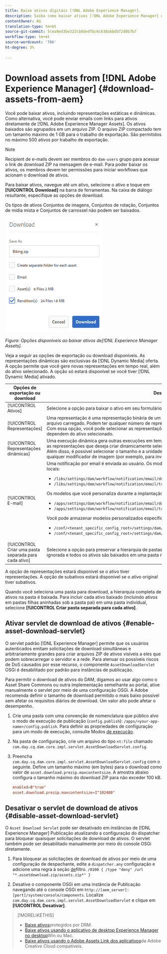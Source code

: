 ```yaml
---
title: Baixe ativos digitais [!DNL Adobe Experience Manager].
description: Saiba como baixar ativos [!DNL Adobe Experience Manager] e ativar ou desativar a funcionalidade de download.
contentOwner: AG
translation-type: tm+mt
source-git-commit: 5cea9ed3be322cb8dedfbc6cb38abbdb72d0b7b7
workflow-type: tm+mt
source-wordcount: '766'
ht-degree: 3%

---
```



# Download assets from [!DNL Adobe Experience Manager] {#download-assets-from-aem}

Você pode baixar ativos, incluindo representações estáticas e dinâmicas. Como alternativa, você pode enviar emails com links para ativos diretamente de [!DNL Adobe Experience Manager Assets]. Os ativos baixados são agrupados em um arquivo ZIP. O arquivo ZIP compactado tem um tamanho máximo de 1 GB para o trabalho de exportação. São permitidos no máximo 500 ativos por trabalho de exportação.

>[!NOTE]
>
>Recipient de e-mails devem ser membros do `dam-users` grupo para acessar o link de download ZIP na mensagem de e-mail. Para poder baixar os ativos, os membros devem ter permissões para iniciar workflows que acionam o download de ativos.

Para baixar ativos, navegue até um ativo, selecione o ativo e toque em **[!UICONTROL Download]** na barra de ferramentas. Na caixa de diálogo resultante, especifique as opções de download.

Os tipos de ativos Conjuntos de imagens, Conjuntos de rotação, Conjuntos de mídia mista e Conjuntos de carrossel não podem ser baixados.

![Opções disponíveis ao baixar ativos dos ativos do Experience Manager](assets/asset_download_dialog.png)

*Figura: Opções disponíveis ao baixar ativos de[!DNL Experience Manager Assets].*

Veja a seguir as opções de exportação ou download disponíveis. As representações dinâmicas são exclusivas da [!DNL Dynamic Media] oferta. A opção permite que você gere novas representações em tempo real, além do ativo selecionado. A opção só estará disponível se você tiver [!DNL Dynamic Media] ativado.

| Opções de exportação ou download | Descrições |
|---|---|
| [!UICONTROL Ativos] | Selecione a opção para baixar o ativo em seu formulário original sem execuções. |
| [!UICONTROL Representações] | Uma representação é uma representação binária de um ativo. Os ativos têm uma representação principal - a do arquivo carregado. Podem ter qualquer número de representações. <br> Com essa opção, você pode selecionar as representações que deseja baixar. As representações disponíveis dependem do ativo selecionado. |
| [!UICONTROL Representações dinâmicas] | Uma execução dinâmica gera outras execuções em tempo real. Ao selecionar essa opção, você também seleciona as representações que deseja criar dinamicamente selecionando na lista [Predefinição](image-presets.md) de imagem. <br>Além disso, é possível selecionar o tamanho e a unidade de medida, o formato, o espaço de cor, a resolução e qualquer modificador de imagem (por exemplo, para inverter a imagem) |
| [!UICONTROL E-mail] | Uma notificação por email é enviada ao usuário. Os modelos padrão de e-mails estão disponíveis nos seguintes locais:<ul><li>`/libs/settings/dam/workflow/notification/email/downloadasset`.</li><li>`/libs/settings/dam/workflow/notification/email/transientworkflowcompleted`.</li></ul> Os modelos que você personaliza durante a implantação devem estar presentes nesses locais: <ul><li>`/apps/settings/dam/workflow/notification/email/downloadasset`.</li><li>`/apps/settings/dam/workflow/notification/email/transientworkflowcompleted`.</li></ul>Você pode armazenar modelos personalizados específicos do locatário nesses locais:<ul><li>`/conf/<tenant_specific_config_root>/settings/dam/workflow/notification/email/downloadasset`.</li><li>`/conf/<tenant_specific_config_root>/settings/dam/workflow/notification/email/transientworkflowcompleted`.</li></ul> |
| [!UICONTROL Criar uma pasta separada para cada ativo] | Selecione a opção para preservar a hierarquia de pastas ao baixar ativos. Por padrão, a hierarquia de pastas é ignorada e todos os ativos são baixados em uma pasta no sistema de arquivos local. |

A opção de representações estará disponível se o ativo tiver representações. A opção de subativos estará disponível se o ativo original tiver subativos.

Quando você seleciona uma pasta para download, a hierarquia completa de ativos na pasta é baixada. Para incluir cada ativo baixado (incluindo ativos em pastas filhas aninhadas sob a pasta pai) em uma pasta individual, selecione **[!UICONTROL Criar pasta separada para cada ativo]**.

## Ativar servlet de download de ativos {#enable-asset-download-servlet}

O servlet padrão [!DNL Experience Manager] permite que os usuários autenticados emitam solicitações de download simultâneas e arbitrariamente grandes para criar arquivos ZIP de ativos visíveis a eles que podem sobrecarregar o servidor e a rede. Para atenuar os possíveis riscos de DoS causados por esse recurso, o componente `AssetDownloadServlet` OSGi é desabilitado por padrão para instâncias de publicação.

Para permitir o download de ativos do DAM, digamos ao usar algo como o Asset Share Commons ou outra implementação semelhante ao portal, ative manualmente o servlet por meio de uma configuração OSGi. A Adobe recomenda definir o tamanho de download permitido o mais baixo possível sem afetar os requisitos diários de download. Um valor alto pode afetar o desempenho.

1. Crie uma pasta com uma convenção de nomenclatura que público alvo o modo de execução de publicação (`config.publish`): `/apps/<your-app-name>/config.publish`. Para definir as propriedades de configuração para um modo de execução, consulte Modos [de execução](/help/sites-deploying/configure-runmodes.md#defining-configuration-properties-for-a-run-mode).

1. Na pasta de configuração, crie um arquivo do tipo `nt:file` chamado `com.day.cq.dam.core.impl.servlet.AssetDownloadServlet.config`.
1. Preencha `com.day.cq.dam.core.impl.servlet.AssetDownloadServlet.config` com o seguinte. Define um tamanho máximo (em bytes) para o download como valor de `asset.download.prezip.maxcontentsize`. A amostra abaixo configura o tamanho máximo do download ZIP para não exceder 100 kB.

   ```conf
   enabled=B"true"
   asset.download.prezip.maxcontentsize=I"102400"
   ```

## Desativar o servlet de download de ativos {#disable-asset-download-servlet}

O `Asset Download Servlet` pode ser desativado em instâncias de [!DNL Experience Manager] Publicação atualizando a configuração do dispatcher para bloquear quaisquer solicitações de download de ativos. O servlet também pode ser desabilitado manualmente por meio do console OSGi diretamente.

1. Para bloquear as solicitações de download de ativos por meio de uma configuração de despachante, edite a `dispatcher.any` configuração e adicione uma regra à seção [de](https://docs.adobe.com/content/help/en/experience-manager-dispatcher/using/configuring/dispatcher-configuration.html#defining-a-filter)filtro. `/0100 { /type "deny" /url "*.assetdownload.zip/assets.zip*" }`

1. Desative o componente OSGi em uma instância de Publicação navegando até o console OSGi em `http://[aem_server]:[port]/system/console/components`. Localize `com.day.cq.dam.core.impl.servlet.AssetDownloadServlet` e clique em **[!UICONTROL Desativar]**.

>[!MORELIKETHIS]
>
>* [Baixe ativos](drm.md)protegidos por DRM.
>* [Baixe ativos usando o aplicativo de desktop Experience Manager no desktop](https://helpx.adobe.com/experience-manager/desktop-app/aem-desktop-app.html)Win ou Mac.
>* [Baixe ativos usando o Adobe Assets Link dos aplicativos](https://helpx.adobe.com/br/enterprise/using/manage-assets-using-adobe-asset-link.html)da Adobe Creative Cloud compatíveis.


